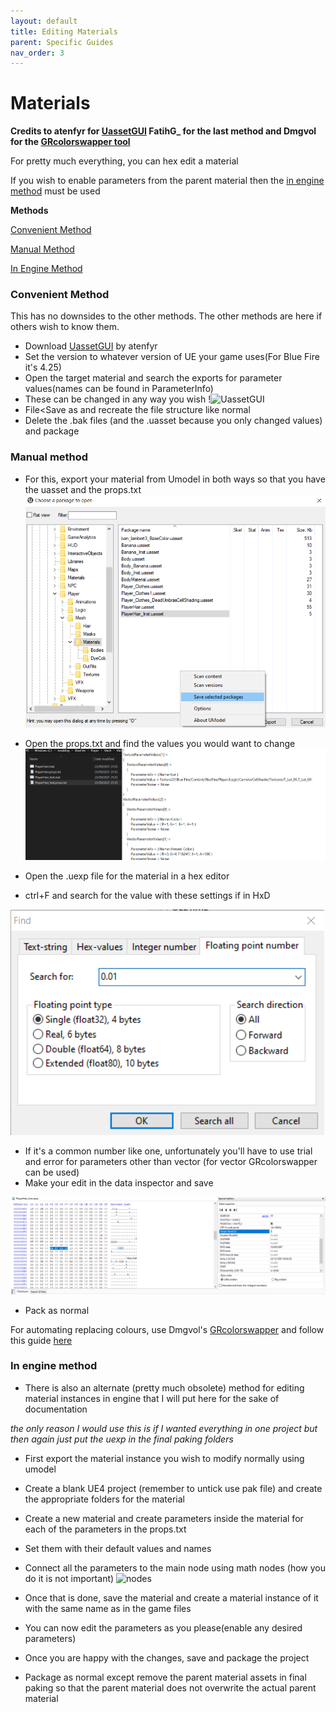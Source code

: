 ```yaml
---
layout: default
title: Editing Materials
parent: Specific Guides
nav_order: 3
---
```


# Materials

**Credits to atenfyr for [UassetGUI](https://github.com/atenfyr/UAssetGUI/releases) FatihG_ for the last method and Dmgvol for the [GRcolorswapper tool](https://github.com/Dmgvol/GR_Guides/blob/main/Tools/GRColorSwapper.zip)**

For pretty much everything, you can hex edit a material

If you wish to enable parameters from the parent material then the [in engine method](./Materials.md#in-engine-method) must be used

**Methods**

[Convenient Method](./Materials.md#convenient-method)

[Manual Method](./Materials.md#manual-method)

[In Engine Method](./Materials.md#in-engine-method)

### Convenient Method
This has no downsides to the other methods. The other methods are here if others wish to know them.
- Download [UassetGUI](https://github.com/atenfyr/UAssetGUI/releases) by atenfyr
- Set the version to whatever version of UE your game uses(For Blue Fire it's 4.25)
- Open the target material and search the exports for parameter values(names can be found in ParameterInfo)
- These can be changed in any way you wish
!![UassetGUI](https://user-images.githubusercontent.com/71292624/144016439-f4352b67-2518-42e9-9232-3c116a22ef2f.png)
- File<Save as and recreate the file structure like normal
- Delete the .bak files (and the .uasset because you only changed values) and package

### Manual method
- For this, export your material from Umodel in both ways so that you have the uasset and the props.txt
![](Images/save.png)

- Open the props.txt and find the values you would want to change
![](Images/props.png)

- Open the .uexp file for the material in a hex editor
- ctrl+F and search for the value with these settings if in HxD

![](Images/Hxd.png)

- If it's a common number like one, unfortunately you'll have to use trial and error for parameters other than vector (for vector GRcolorswapper can be used)
- Make your edit in the data inspector and save

![](Images/data%20inspector.png)

- Pack as normal

For automating replacing colours, use Dmgvol's [GRcolorswapper](https://github.com/Dmgvol/GR_Guides/blob/main/Tools/GRColorSwapper.zip) and follow this guide [here](https://github.com/Dmgvol/GR_Guides/blob/main/ColorSwap.md)

### In engine method
- There is also an alternate (pretty much obsolete) method for editing material instances in engine that I will put here for the sake of documentation

*the only reason I would use this is if I wanted everything in one project but then again just put the uexp in the final paking folders*

- First export the material instance you wish to modify normally using umodel
- Create a blank UE4 project (remember to untick use pak file) and create the appropriate folders for the material
- Create a new material and create parameters inside the material for each of the parameters in the props.txt
- Set them with their default values and names
- Connect all the parameters to the main node using math nodes (how you do it is not important)
  ![nodes](https://user-images.githubusercontent.com/71292624/144016480-55def4ce-b85a-47bc-9622-8908aab4aca4.PNG)


- Once that is done, save the material and create a material instance of it with the same name as in the game files
- You can now edit the parameters as you please(enable any desired parameters)
- Once you are happy with the changes, save and package the project
- Package as normal except remove the parent material assets in final paking so that the parent material does not overwrite the actual parent material

